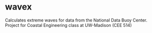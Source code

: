 # wavex
Calculates extreme waves for data from the National Data Buoy Center. Project for Coastal Engineering class at UW-Madison (CEE 514)

